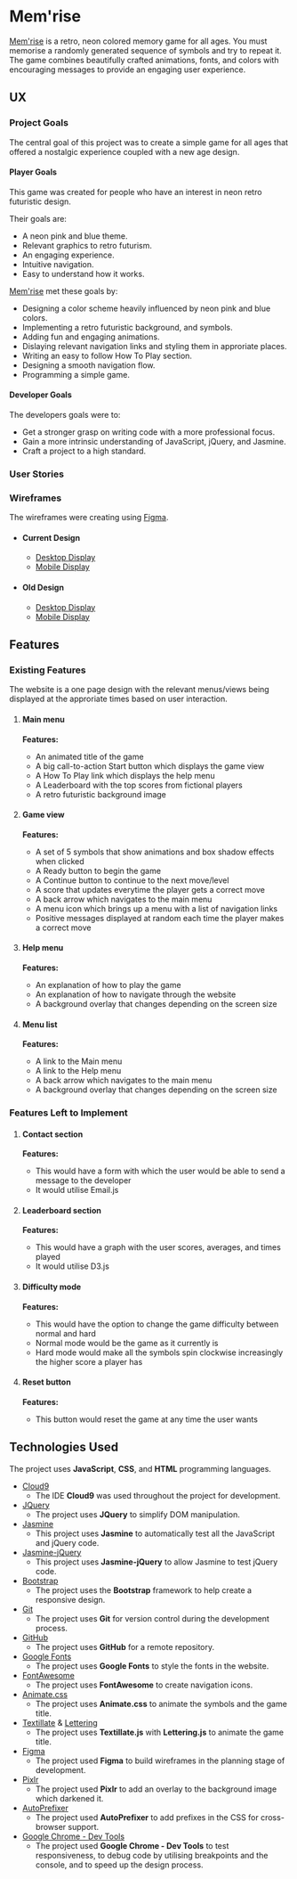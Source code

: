 # Mem'rise

[Mem'rise](https://isaacwoodruff.github.io/mem-rise/) is a retro, neon colored memory game for all ages. You must memorise a randomly generated sequence of symbols and try to repeat it. The game combines beautifully crafted animations, fonts, and colors with encouraging messages to provide an engaging user experience.


## UX

### Project Goals

The central goal of this project was to create a simple game for all ages that offered a nostalgic experience coupled with a new age design.

#### Player Goals

This game was created for people who have an interest in neon retro futuristic design.

Their goals are:

- A neon pink and blue theme.
- Relevant graphics to retro futurism.
- An engaging experience.
- Intuitive navigation.
- Easy to understand how it works.

[Mem'rise](https://isaacwoodruff.github.io/mem-rise/) met these goals by:

- Designing a color scheme heavily influenced by neon pink and blue colors.
- Implementing a retro futuristic background, and symbols.
- Adding fun and engaging animations.
- Dislaying relevant navigation links and styling them in approriate places.
- Writing an easy to follow How To Play section.
- Designing a smooth navigation flow.
- Programming a simple game.

#### Developer Goals

The developers goals were to:

- Get a stronger grasp on writing code with a more professional focus.
- Gain a more intrinsic understanding of JavaScript, jQuery, and Jasmine.
- Craft a project to a high standard.

### User Stories

### Wireframes

The wireframes were creating using [Figma](https://www.figma.com).

- #### Current Design
    - [Desktop Display](https://www.figma.com/file/UKqdFUDGyTi9GC6PWotMWKl9/Mem'rise---Memory-Game?node-id=29%3A61) 
    - [Mobile Display](https://www.figma.com/file/UKqdFUDGyTi9GC6PWotMWKl9/Mem'rise---Memory-Game?node-id=28%3A0) 

- #### Old Design
    - [Desktop Display](https://www.figma.com/file/UKqdFUDGyTi9GC6PWotMWKl9/Mem'rise---Memory-Game?node-id=7%3A35) 
    - [Mobile Display](https://www.figma.com/file/UKqdFUDGyTi9GC6PWotMWKl9/Mem'rise---Memory-Game?node-id=0%3A1) 


## Features

### Existing Features

The website is a one page design with the relevant menus/views being displayed at the approriate times based on user interaction.

1. #### Main menu
    **Features:**
    - An animated title of the game
    - A big call-to-action Start button which displays the game view
    - A How To Play link which displays the help menu
    - A Leaderboard with the top scores from fictional players
    - A retro futuristic background image

2. #### Game view
    **Features:**
    - A set of 5 symbols that show animations and box shadow effects when clicked
    - A Ready button to begin the game
    - A Continue button to continue to the next move/level
    - A score that updates everytime the player gets a correct move
    - A back arrow which navigates to the main menu
    - A menu icon which brings up a menu with a list of navigation links
    - Positive messages displayed at random each time the player makes a correct move

3. #### Help menu
    **Features:**
    - An explanation of how to play the game
    - An explanation of how to navigate through the website
    - A background overlay that changes depending on the screen size

4. #### Menu list
    **Features:**
    - A link to the Main menu
    - A link to the Help menu
    - A back arrow which navigates to the main menu
    - A background overlay that changes depending on the screen size

### Features Left to Implement

1. #### Contact section
    **Features:**
    - This would have a form with which the user would be able to send a message to the developer
    - It would utilise Email.js

2. #### Leaderboard section
    **Features:**
    - This would have a graph with the user scores, averages, and times played
    - It would utilise D3.js

3. #### Difficulty mode
    **Features:**
    - This would have the option to change the game difficulty between normal and hard
    - Normal mode would be the game as it currently is
    - Hard mode would make all the symbols spin clockwise increasingly the higher score a player has

4. #### Reset button
    **Features:**
    - This button would reset the game at any time the user wants

## Technologies Used

The project uses **JavaScript**, **CSS**, and **HTML** programming languages.

- [Cloud9](https://aws.amazon.com/cloud9/) 
    - The IDE **Cloud9** was used throughout the project for development.
- [JQuery](https://jquery.com)
    - The project uses **JQuery** to simplify DOM manipulation.
- [Jasmine](https://jasmine.github.io/)
    - This project uses **Jasmine** to automatically test all the JavaScript and jQuery code.
- [Jasmine-jQuery](https://github.com/velesin/jasmine-jquery)
    - This project uses **Jasmine-jQuery** to allow Jasmine to test jQuery code.
- [Bootstrap](https://getbootstrap.com/)
    - The project uses the **Bootstrap** framework to help create a responsive design.
- [Git](https://git-scm.com)
    - The project uses **Git** for version control during the development process. 
- [GitHub](https://github.com/)
    - The project uses **GitHub** for a remote repository.
- [Google Fonts](https://fonts.google.com/)
    - The project uses **Google Fonts** to style the fonts in the website.
- [FontAwesome](https://fontawesome.com/)
    - The project uses **FontAwesome** to create navigation icons.
- [Animate.css](https://daneden.github.io/animate.css/)
    - The project uses **Animate.css** to animate the symbols and the game title.
- [Textillate](http://textillate.js.org/) & [Lettering](http://letteringjs.com/)
    - The project uses **Textillate.js** with **Lettering.js** to animate the game title.
- [Figma](https://www.figma.com/)
    - The project used **Figma** to build wireframes in the planning stage of development.
- [Pixlr](https://pixlr.com/)
    - The project used **Pixlr** to add an overlay to the background image which darkened it.
- [AutoPrefixer](https://autoprefixer.github.io/)
    - The project used **AutoPrefixer** to add prefixes in the CSS for cross-browser support.
- [Google Chrome - Dev Tools](https://www.google.com/chrome/)
    - The project used **Google Chrome - Dev Tools** to test responsiveness, to debug code by utilising breakpoints and the console, and to speed up the design process.

